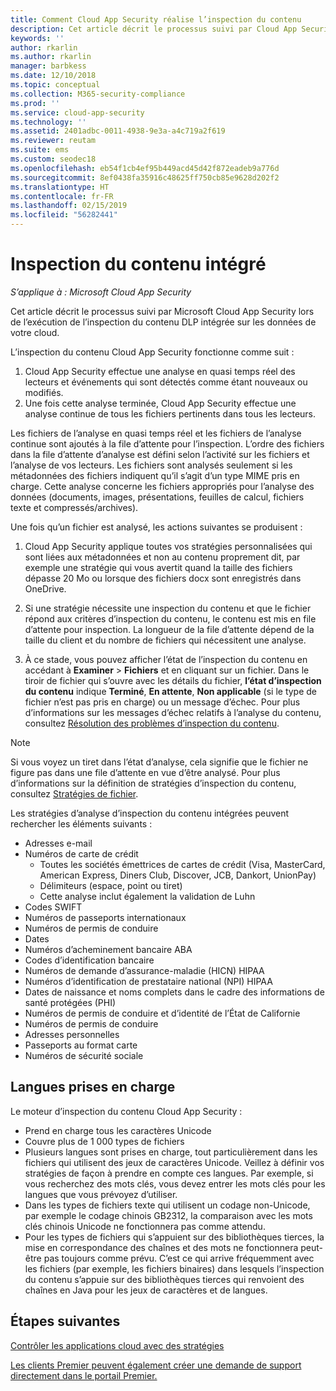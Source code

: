 ```yaml
---
title: Comment Cloud App Security réalise l’inspection du contenu
description: Cet article décrit le processus suivi par Cloud App Security lors de l’exécution de l’inspection du contenu DLP sur les données de votre cloud.
keywords: ''
author: rkarlin
ms.author: rkarlin
manager: barbkess
ms.date: 12/10/2018
ms.topic: conceptual
ms.collection: M365-security-compliance
ms.prod: ''
ms.service: cloud-app-security
ms.technology: ''
ms.assetid: 2401adbc-0011-4938-9e3a-a4c719a2f619
ms.reviewer: reutam
ms.suite: ems
ms.custom: seodec18
ms.openlocfilehash: eb54f1cb4ef95b449acd45d42f872eadeb9a776d
ms.sourcegitcommit: 8ef0438fa35916c48625ff750cb85e9628d202f2
ms.translationtype: HT
ms.contentlocale: fr-FR
ms.lasthandoff: 02/15/2019
ms.locfileid: "56282441"
---
```

# <a name="built-in-content-inspection"></a>Inspection du contenu intégré

*S’applique à : Microsoft Cloud App Security*

Cet article décrit le processus suivi par Microsoft Cloud App Security lors de l’exécution de l’inspection du contenu DLP intégrée sur les données de votre cloud. 


L’inspection du contenu Cloud App Security fonctionne comme suit :
1. Cloud App Security effectue une analyse en quasi temps réel des lecteurs et événements qui sont détectés comme étant nouveaux ou modifiés.
2. Une fois cette analyse terminée, Cloud App Security effectue une analyse continue de tous les fichiers pertinents dans tous les lecteurs.  

Les fichiers de l’analyse en quasi temps réel et les fichiers de l’analyse continue sont ajoutés à la file d’attente pour l’inspection. L’ordre des fichiers dans la file d’attente d’analyse est défini selon l’activité sur les fichiers et l’analyse de vos lecteurs. Les fichiers sont analysés seulement si les métadonnées des fichiers indiquent qu’il s’agit d’un type MIME pris en charge. Cette analyse concerne les fichiers appropriés pour l’analyse des données (documents, images, présentations, feuilles de calcul, fichiers texte et compressés/archives).  

Une fois qu’un fichier est analysé, les actions suivantes se produisent :

1. Cloud App Security applique toutes vos stratégies personnalisées qui sont liées aux métadonnées et non au contenu proprement dit, par exemple une stratégie qui vous avertit quand la taille des fichiers dépasse 20 Mo ou lorsque des fichiers docx sont enregistrés dans OneDrive. 

2. Si une stratégie nécessite une inspection du contenu et que le fichier répond aux critères d’inspection du contenu, le contenu est mis en file d’attente pour inspection. La longueur de la file d’attente dépend de la taille du client et du nombre de fichiers qui nécessitent une analyse. 

3. À ce stade, vous pouvez afficher l’état de l’inspection du contenu en accédant à **Examiner** > **Fichiers** et en cliquant sur un fichier. Dans le tiroir de fichier qui s’ouvre avec les détails du fichier, **l’état d’inspection du contenu** indique **Terminé**, **En attente**, **Non applicable** (si le type de fichier n’est pas pris en charge) ou un message d’échec. Pour plus d’informations sur les messages d’échec relatifs à l’analyse du contenu, consultez [Résolution des problèmes d’inspection du contenu](troubleshooting-content-inspection.md).

> [!NOTE]
> Si vous voyez un tiret dans l’état d’analyse, cela signifie que le fichier ne figure pas dans une file d’attente en vue d’être analysé. Pour plus d’informations sur la définition de stratégies d’inspection du contenu, consultez [Stratégies de fichier](data-protection-policies.md).

Les stratégies d’analyse d’inspection du contenu intégrées peuvent rechercher les éléments suivants :

- Adresses e-mail 
- Numéros de carte de crédit 
  - Toutes les sociétés émettrices de cartes de crédit (Visa, MasterCard, American Express, Diners Club, Discover, JCB, Dankort, UnionPay) 
  - Délimiteurs (espace, point ou tiret)
  - Cette analyse inclut également la validation de Luhn
- Codes SWIFT
- Numéros de passeports internationaux
- Numéros de permis de conduire
- Dates
- Numéros d’acheminement bancaire ABA
- Codes d’identification bancaire
- Numéros de demande d’assurance-maladie (HICN) HIPAA
- Numéros d’identification de prestataire national (NPI) HIPAA
- Dates de naissance et noms complets dans le cadre des informations de santé protégées (PHI)
- Numéros de permis de conduire et d’identité de l’État de Californie
- Numéros de permis de conduire
- Adresses personnelles
- Passeports au format carte
- Numéros de sécurité sociale

## <a name="supported-languages"></a>Langues prises en charge

Le moteur d’inspection du contenu Cloud App Security :
-   Prend en charge tous les caractères Unicode
-   Couvre plus de 1 000 types de fichiers
-   Plusieurs langues sont prises en charge, tout particulièrement dans les fichiers qui utilisent des jeux de caractères Unicode. Veillez à définir vos stratégies de façon à prendre en compte ces langues. Par exemple, si vous recherchez des mots clés, vous devez entrer les mots clés pour les langues que vous prévoyez d’utiliser.
-   Dans les types de fichiers texte qui utilisent un codage non-Unicode, par exemple le codage chinois GB2312, la comparaison avec les mots clés chinois Unicode ne fonctionnera pas comme attendu.
-   Pour les types de fichiers qui s’appuient sur des bibliothèques tierces, la mise en correspondance des chaînes et des mots ne fonctionnera peut-être pas toujours comme prévu. C’est ce qui arrive fréquemment avec les fichiers (par exemple, les fichiers binaires) dans lesquels l’inspection du contenu s’appuie sur des bibliothèques tierces qui renvoient des chaînes en Java pour les jeux de caractères et de langues.



## <a name="next-steps"></a>Étapes suivantes
[Contrôler les applications cloud avec des stratégies](control-cloud-apps-with-policies.md)   

[Les clients Premier peuvent également créer une demande de support directement dans le portail Premier.](https://premier.microsoft.com/)  
  
